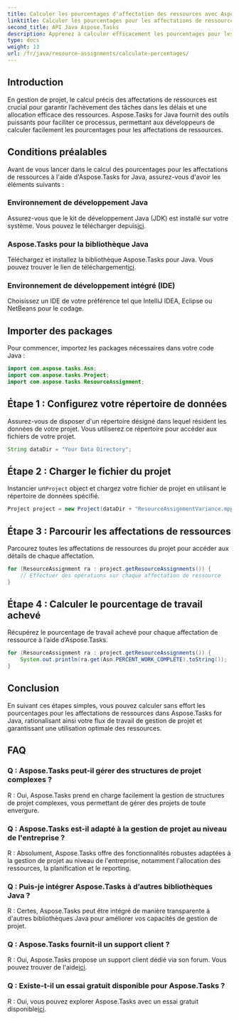 ```yaml
---
title: Calculer les pourcentages d'affectation des ressources avec Aspose.Tasks
linktitle: Calculer les pourcentages pour les affectations de ressources dans Aspose.Tasks
second_title: API Java Aspose.Tasks
description: Apprenez à calculer efficacement les pourcentages pour les affectations de ressources dans les projets Java à l'aide d'Aspose.Tasks, simplifiant ainsi les tâches de gestion de projet.
type: docs
weight: 13
url: /fr/java/resource-assignments/calculate-percentages/
---
```

## Introduction
En gestion de projet, le calcul précis des affectations de ressources est crucial pour garantir l’achèvement des tâches dans les délais et une allocation efficace des ressources. Aspose.Tasks for Java fournit des outils puissants pour faciliter ce processus, permettant aux développeurs de calculer facilement les pourcentages pour les affectations de ressources.
## Conditions préalables
Avant de vous lancer dans le calcul des pourcentages pour les affectations de ressources à l'aide d'Aspose.Tasks for Java, assurez-vous d'avoir les éléments suivants :
### Environnement de développement Java
 Assurez-vous que le kit de développement Java (JDK) est installé sur votre système. Vous pouvez le télécharger depuis[ici](https://www.oracle.com/java/technologies/javase-jdk11-downloads.html).
### Aspose.Tasks pour la bibliothèque Java
 Téléchargez et installez la bibliothèque Aspose.Tasks pour Java. Vous pouvez trouver le lien de téléchargement[ici](https://releases.aspose.com/tasks/java/).
### Environnement de développement intégré (IDE)
Choisissez un IDE de votre préférence tel que IntelliJ IDEA, Eclipse ou NetBeans pour le codage. 

## Importer des packages
Pour commencer, importez les packages nécessaires dans votre code Java :
```java
import com.aspose.tasks.Asn;
import com.aspose.tasks.Project;
import com.aspose.tasks.ResourceAssignment;
```

## Étape 1 : Configurez votre répertoire de données
Assurez-vous de disposer d'un répertoire désigné dans lequel résident les données de votre projet. Vous utiliserez ce répertoire pour accéder aux fichiers de votre projet.
```java
String dataDir = "Your Data Directory";
```
## Étape 2 : Charger le fichier du projet
 Instancier un`Project` object et chargez votre fichier de projet en utilisant le répertoire de données spécifié.
```java
Project project = new Project(dataDir + "ResourceAssignmentVariance.mpp");
```
## Étape 3 : Parcourir les affectations de ressources
Parcourez toutes les affectations de ressources du projet pour accéder aux détails de chaque affectation.
```java
for (ResourceAssignment ra : project.getResourceAssignments()) {
    // Effectuer des opérations sur chaque affectation de ressource
}
```
## Étape 4 : Calculer le pourcentage de travail achevé
Récupérez le pourcentage de travail achevé pour chaque affectation de ressource à l’aide d’Aspose.Tasks.
```java
for (ResourceAssignment ra : project.getResourceAssignments()) {
    System.out.println(ra.get(Asn.PERCENT_WORK_COMPLETE).toString());
}
```

## Conclusion
En suivant ces étapes simples, vous pouvez calculer sans effort les pourcentages pour les affectations de ressources dans Aspose.Tasks for Java, rationalisant ainsi votre flux de travail de gestion de projet et garantissant une utilisation optimale des ressources.
## FAQ
### Q : Aspose.Tasks peut-il gérer des structures de projet complexes ?
R : Oui, Aspose.Tasks prend en charge facilement la gestion de structures de projet complexes, vous permettant de gérer des projets de toute envergure.
### Q : Aspose.Tasks est-il adapté à la gestion de projet au niveau de l'entreprise ?
R : Absolument, Aspose.Tasks offre des fonctionnalités robustes adaptées à la gestion de projet au niveau de l'entreprise, notamment l'allocation des ressources, la planification et le reporting.
### Q : Puis-je intégrer Aspose.Tasks à d’autres bibliothèques Java ?
R : Certes, Aspose.Tasks peut être intégré de manière transparente à d'autres bibliothèques Java pour améliorer vos capacités de gestion de projet.
### Q : Aspose.Tasks fournit-il un support client ?
 R : Oui, Aspose.Tasks propose un support client dédié via son forum. Vous pouvez trouver de l'aide[ici](https://forum.aspose.com/c/tasks/15).
### Q : Existe-t-il un essai gratuit disponible pour Aspose.Tasks ?
 R : Oui, vous pouvez explorer Aspose.Tasks avec un essai gratuit disponible[ici](https://releases.aspose.com/).